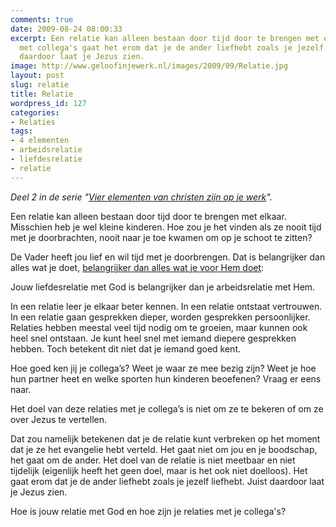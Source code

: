 ```yaml
---
comments: true
date: 2009-08-24 08:00:33
excerpt: Een relatie kan alleen bestaan door tijd door te brengen met elkaar. In relaties
  met collega's gaat het erom dat je de ander liefhebt zoals je jezelf liefhebt. Juist
  daardoor laat je Jezus zien.
image: http://www.geloofinjewerk.nl/images/2009/09/Relatie.jpg
layout: post
slug: relatie
title: Relatie
wordpress_id: 127
categories:
- Relaties
tags:
- 4 elementen
- arbeidsrelatie
- liefdesrelatie
- relatie
---
```


_Deel 2 in de serie "[Vier elementen van christen zijn op je werk](/vier-elementen/)"._

Een relatie kan alleen bestaan door tijd door te brengen met elkaar. Misschien heb je wel kleine kinderen. Hoe zou je het vinden als ze nooit tijd met je doorbrachten, nooit naar je toe kwamen om op je schoot te zitten?

De Vader heeft jou lief en wil tijd met je doorbrengen. Dat is belangrijker dan alles wat je doet, [belangrijker dan alles wat je voor Hem doet](/2009/08/10/liefde-voor-arbeid/):


Jouw liefdesrelatie met God is belangrijker dan je arbeidsrelatie met Hem.



In een relatie leer je elkaar beter kennen. In een relatie ontstaat vertrouwen. In een relatie gaan gesprekken dieper, worden gesprekken persoonlijker. Relaties hebben meestal veel tijd nodig om te groeien, maar kunnen ook heel snel ontstaan. Je kunt heel snel met iemand diepere gesprekken hebben. Toch betekent dit niet dat je iemand goed kent.

Hoe goed ken jij je collega’s? Weet je waar ze mee bezig zijn? Weet je hoe hun partner heet en welke sporten hun kinderen beoefenen? Vraag er eens naar.


Het doel van deze relaties met je collega’s is niet om ze te bekeren of om ze over Jezus te vertellen.



Dat zou namelijk betekenen dat je de relatie kunt verbreken op het moment dat je ze het evangelie hebt verteld. Het gaat niet om jou en je boodschap, het gaat om de ander. Het doel van de relatie is niet meetbaar en niet tijdelijk (eigenlijk heeft het geen doel, maar is het ook niet doelloos). Het gaat erom dat je de ander liefhebt zoals je jezelf liefhebt. Juist daardoor laat je Jezus zien.

Hoe is jouw relatie met God en hoe zijn je relaties met je collega's?
